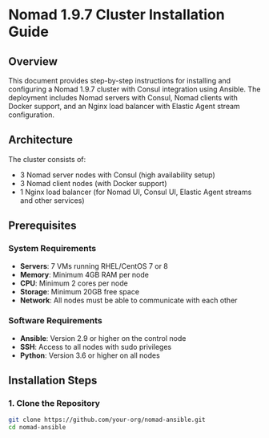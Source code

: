 # Nomad 1.9.7 Cluster Installation Guide

## Overview

This document provides step-by-step instructions for installing and configuring a Nomad 1.9.7 cluster with Consul integration using Ansible. The deployment includes Nomad servers with Consul, Nomad clients with Docker support, and an Nginx load balancer with Elastic Agent stream configuration.

## Architecture

The cluster consists of:
- 3 Nomad server nodes with Consul (high availability setup)
- 3 Nomad client nodes (with Docker support)
- 1 Nginx load balancer (for Nomad UI, Consul UI, Elastic Agent streams and other services)

## Prerequisites

### System Requirements

- **Servers**: 7 VMs running RHEL/CentOS 7 or 8
- **Memory**: Minimum 4GB RAM per node
- **CPU**: Minimum 2 cores per node
- **Storage**: Minimum 20GB free space
- **Network**: All nodes must be able to communicate with each other

### Software Requirements

- **Ansible**: Version 2.9 or higher on the control node
- **SSH**: Access to all nodes with sudo privileges
- **Python**: Version 3.6 or higher on all nodes

## Installation Steps

### 1. Clone the Repository

```bash
git clone https://github.com/your-org/nomad-ansible.git
cd nomad-ansible
